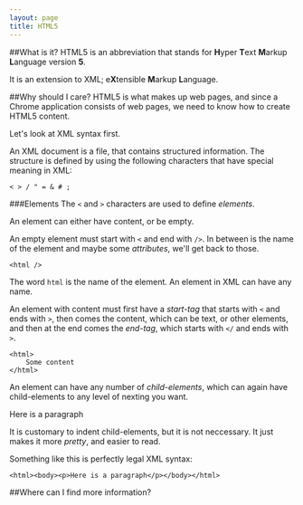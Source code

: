 ```yaml
---
layout: page
title: HTML5
---
```

##What is it?
HTML5 is an abbreviation that stands for <b>H</b>yper <b>T</b>ext <b>M</b>arkup <b>L</b>anguage version <b>5</b>.

It is an extension to XML; e<b>X</b>tensible <b>M</b>arkup <b>L</b>anguage.

##Why should I care?
HTML5 is what makes up web pages, and since a Chrome application consists of web pages, we need to know how to create HTML5 content.

Let's look at XML syntax first.

An XML document is a file, that contains structured information. The structure is defined by using the following characters that have special meaning in XML:

    < > / " = & # ;

###Elements
The `<` and `>` characters are used to define *elements*.

An element can either have content, or be empty.

An empty element must start with `<` and end with `/>`. In between is the name of the element and maybe some *attributes*, we'll get back to those.


    <html />

The word `html` is the name of the element. An element in XML can have any name.

An element with content must first have a *start-tag* that starts with `<` and ends with `>`, then comes the content, which can be text, or other elements, and then at the end comes the *end-tag*, which starts with `</` and ends with `>`.

    <html>
        Some content
    </html>

An element can have any number of *child-elements*, which can again have child-elements to any level of nexting you want.
    <html>
      <head>
        <title>My first web page</title>
      </head>
      <body>
        <p>Here is a paragraph</p>
      </body>
    </html>

It is customary to indent child-elements, but it is not neccessary. It just makes it more *pretty*, and easier to read.

Something like this is perfectly legal XML syntax:

    <html><body><p>Here is a paragraph</p></body></html>

##Where can I find more information?
